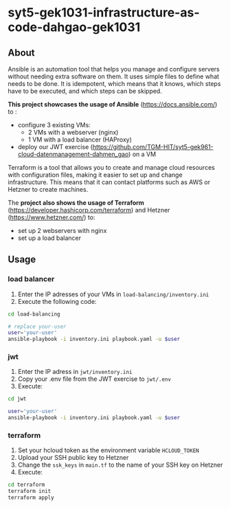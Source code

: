 # syt5-gek1031-infrastructure-as-code-dahgao-gek1031

## About

Ansible is an automation tool that helps you manage and configure servers without needing extra software on them.
It uses simple files to define what needs to be done. 
It is idempotent, which means that it knows, which steps have to be executed, and which steps can be skipped.

**This project showcases the usage of Ansible** (https://docs.ansible.com/) to :
- configure 3 existing VMs:
    - 2 VMs with a webserver (nginx)
    - 1 VM with a load balancer (HAProxy)
- deploy our JWT exercise (https://github.com/TGM-HIT/syt5-gek961-cloud-datenmanagement-dahmen_gao) on a VM

Terraform is a tool that allows you to create and manage cloud resources with configuration files,
making it easier to set up and change infrastructure. 
This means that it can contact platforms such as AWS or Hetzner to create machines.

The **project also shows the usage of Terraform** (https://developer.hashicorp.com/terraform) and Hetzner (https://www.hetzner.com/) to:
- set up 2 webservers with nginx
- set up a load balancer

## Usage

### load balancer

1. Enter the IP adresses of your VMs in `load-balancing/inventory.ini`
2. Execute the following code:

```bash
cd load-balancing

# replace your-user
user='your-user'
ansible-playbook -i inventory.ini playbook.yaml -u $user
```

### jwt 

1. Enter the IP adress in `jwt/inventory.ini`
2. Copy your .env file from the JWT exercise to `jwt/.env`
3. Execute:

```bash
cd jwt

user='your-user'
ansible-playbook -i inventory.ini playbook.yaml -u $user
```

### terraform

1. Set your hcloud token as the environment variable `HCLOUD_TOKEN`
2. Upload your SSH public key to Hetzner
3. Change the `ssk_keys` in `main.tf` to the name of your SSH key on Hetzner
4. Execute:

```bash
cd terraform
terraform init
terraform apply
```
